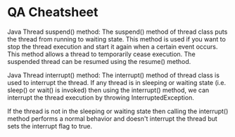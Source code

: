 # QA Cheatsheet

Java Thread suspend() method: The suspend() method of thread class puts the thread from running to waiting state. This method is used if you want to stop the thread execution and start it again when a certain event occurs. This method allows a thread to temporarily cease execution. The suspended thread can be resumed using the resume() method.

Java Thread interrupt() method: The interrupt() method of thread class is used to interrupt the thread. If any thread is in sleeping or waiting state (i.e. sleep() or wait() is invoked) then using the interrupt() method, we can interrupt the thread execution by throwing InterruptedException.

If the thread is not in the sleeping or waiting state then calling the interrupt() method performs a normal behavior and doesn't interrupt the thread but sets the interrupt flag to true.